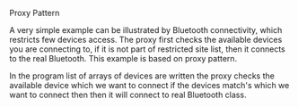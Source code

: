 Proxy Pattern

A very simple example can be illustrated by Bluetooth connectivity, which restricts few devices access. The proxy first checks the available devices you are connecting to, if it is not part of restricted site list, then it connects to the real Bluetooth. This example is based on proxy pattern. 

In the program list of arrays of devices are written the proxy checks the available device which we want to connect if the devices match's which we want to connect then then it will connect to real Bluetooth class. 

